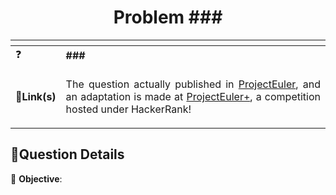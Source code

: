 <h1 align = "center">Problem ###</h1>

<table align = "center">
  <!-- TAB Spacing = 2, for Compact Visualization --->
  <thead>
    <tr>
      <th></th>
      <th></th>
    </tr>
  </thead>
  <tbody>
    <tr>
      <td>❓</td>
      <td><b>###</b></td>
    </tr>
    <tr>
      <td>🔗<b>Link(s)</b></td>
      <td>
        <p align = "justify">
        The question actually published in <a href = "https://projecteuler.net/problem=#">ProjectEuler</a>, and
        an adaptation is made at <a href = "https://www.hackerrank.com/contests/projecteuler/challenges/euler###/problem">ProjectEuler+</a>,
        a competition hosted under HackerRank!
        </p>
      </td>
    </tr>
  </tbody>
</table>

## 📃Question Details

📜 **Objective**: 

